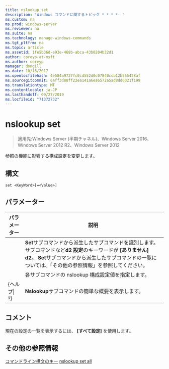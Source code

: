 ```yaml
---
title: nslookup set
description: 'Windows コマンドに関するトピック * * * *- '
ms.custom: na
ms.prod: windows-server
ms.reviewer: na
ms.suite: na
ms.technology: manage-windows-commands
ms.tgt_pltfrm: na
ms.topic: article
ms.assetid: 1fe5b36d-e93e-468b-abca-43b0204b32d1
author: coreyp-at-msft
ms.author: coreyp
manager: dongill
ms.date: 10/16/2017
ms.openlocfilehash: 4e584a9727fc0cd552d0c07840ccb12b555428af
ms.sourcegitcommit: 6aff3d88ff22ea141a6ea6572a5ad8dd6321f199
ms.translationtype: MT
ms.contentlocale: ja-JP
ms.lasthandoff: 09/27/2019
ms.locfileid: "71372732"
---
```

# <a name="nslookup-set"></a>nslookup set

>適用先:Windows Server (半期チャネル)、Windows Server 2016、Windows Server 2012 R2、Windows Server 2012

参照の機能に影響する構成設定を変更します。
## <a name="syntax"></a>構文
```
set <KeyWord>[=<Value>]
```
## <a name="parameters"></a>パラメーター

|    パラメーター    |                                                                                                                    説明                                                                                                                    |
|-----------------|---------------------------------------------------------------------------------------------------------------------------------------------------------------------------------------------------------------------------------------------------|
|    <KeyWord>    | **Set**サブコマンドから派生したサブコマンドを識別します。 サブコマンドなど**d2 設定**のキーワードが **[ありません]** **d2**。 **Set**サブコマンドから派生したサブコマンドの一覧については、「その他の参照情報」を参照してください。 |
|     <Value>     |                                                                                      各サブコマンドの nslookup 構成設定値を指定します。                                                                                      |
| {ヘルプ&#124; ?} |                                                                                               **Nslookup**サブコマンドの簡単な概要を表示します。                                                                                               |

## <a name="remarks"></a>コメント
現在の設定の一覧を表示するには、 **[すべて設定]** を使用します。
## <a name="additional-references"></a>その他の参照情報
[コマンドライン構文のキー](command-line-syntax-key.md)
[nslookup set all](nslookup-set-all.md)

